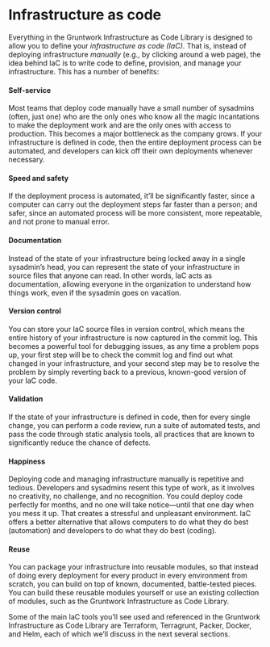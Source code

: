 # Infrastructure as code

Everything in the Gruntwork Infrastructure as Code Library is designed to allow you to define your _infrastructure as code (IaC)_.
That is, instead of deploying infrastructure _manually_ (e.g., by clicking around a web page), the idea behind IaC is
to write code to define, provision, and manage your infrastructure. This has a number of benefits:

<div className="dlist">

#### Self-service

Most teams that deploy code manually have a small number of sysadmins (often, just one) who are the only ones who
know all the magic incantations to make the deployment work and are the only ones with access to production. This
becomes a major bottleneck as the company grows. If your infrastructure is defined in code, then the entire
deployment process can be automated, and developers can kick off their own deployments whenever necessary.

#### Speed and safety

If the deployment process is automated, it’ll be significantly faster, since a computer can carry out the deployment
steps far faster than a person; and safer, since an automated process will be more consistent, more repeatable, and
not prone to manual error.

#### Documentation

Instead of the state of your infrastructure being locked away in a single sysadmin’s head, you can represent the
state of your infrastructure in source files that anyone can read. In other words, IaC acts as documentation,
allowing everyone in the organization to understand how things work, even if the sysadmin goes on vacation.

#### Version control

You can store your IaC source files in version control, which means the entire history of your infrastructure is now
captured in the commit log. This becomes a powerful tool for debugging issues, as any time a problem pops up, your
first step will be to check the commit log and find out what changed in your infrastructure, and your second step may
be to resolve the problem by simply reverting back to a previous, known-good version of your IaC code.

#### Validation

If the state of your infrastructure is defined in code, then for every single change, you can perform a code review,
run a suite of automated tests, and pass the code through static analysis tools, all practices that are known to
significantly reduce the chance of defects.

#### Happiness

Deploying code and managing infrastructure manually is repetitive and tedious. Developers and sysadmins resent this
type of work, as it involves no creativity, no challenge, and no recognition. You could deploy code perfectly for
months, and no one will take notice—until that one day when you mess it up. That creates a stressful and unpleasant
environment. IaC offers a better alternative that allows computers to do what they do best (automation) and
developers to do what they do best (coding).

#### Reuse

You can package your infrastructure into reusable modules, so that instead of doing every deployment for every
product in every environment from scratch, you can build on top of known, documented, battle-tested pieces. You
can build these reusable modules yourself or use an existing collection of modules, such as the Gruntwork
Infrastructure as Code Library.

Some of the main IaC tools you’ll see used and referenced in the Gruntwork Infrastructure as Code Library are Terraform, Terragrunt,
Packer, Docker, and Helm, each of which we’ll discuss in the next several sections.

</div>


<!-- ##DOCS-SOURCER-START
{"sourcePlugin":"local-copier","hash":"e29d1b09112e97f7f9908267a676c308"}
##DOCS-SOURCER-END -->
